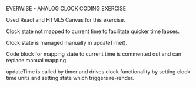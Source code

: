 

EVERWISE - ANALOG CLOCK CODING EXERCISE

Used React and HTML5 Canvas for this exercise.

Clock state not mapped to current time to facilitate quicker time lapses.

Clock state is managed manually in updateTime().

Code block for mapping state to current time is commented out and can replace manual mapping.

updateTime is called by timer and drives clock functionality by setting clock time units and setting state which triggers re-render.




